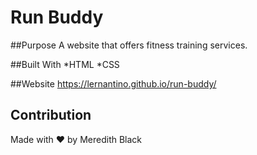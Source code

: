 # Run Buddy

##Purpose
A website that offers fitness training services.

##Built With
*HTML
*CSS

##Website
https://lernantino.github.io/run-buddy/

## Contribution

Made with ♥️ by Meredith Black
